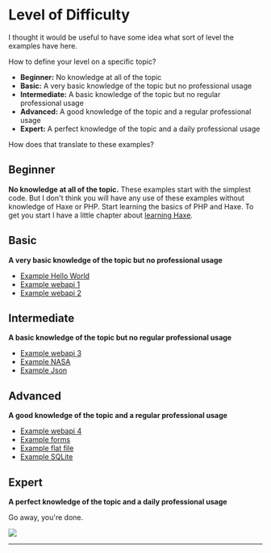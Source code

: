 # Level of Difficulty

I thought it would be useful to have some idea what sort of level the examples have here.

How to define your level on a specific topic?

- **Beginner:** No knowledge at all of the topic
- **Basic:** A very basic knowledge of the topic but no professional usage
- **Intermediate:** A basic knowledge of the topic but no regular professional usage
- **Advanced:** A good knowledge of the topic and a regular professional usage
- **Expert:** A perfect knowledge of the topic and a daily professional usage

How does that translate to these examples?

## Beginner

**No knowledge at all of the topic.**
These examples start with the simplest code.
But I don't think you will have any use of these examples without knowledge of Haxe or PHP.
Start learning the basics of PHP and Haxe.
To get you start I have a little chapter about [learning Haxe](haxe/learn-haxe.md).

## Basic

**A very basic knowledge of the topic but no professional usage**

- [Example Hello World](00helloworld/about.md)
- [Example webapi 1](01web_querystring/about.md)
- [Example webapi 2](02web_views/about.md)

## Intermediate

**A basic knowledge of the topic but no regular professional usage**

- [Example webapi 3](03webapi/about.md)
- [Example NASA](06nasa/about.md)
- [Example Json](08json/about.md)

## Advanced

**A good knowledge of the topic and a regular professional usage**

- [Example webapi 4](04webapi/about.md)
- [Example forms](05forms/about.md)
- [Example flat file](09flatfile/about.md)
- [Example SQLite](10sqlite/about.md)

## Expert

**A perfect knowledge of the topic and a daily professional usage**

Go away, you're done.

![](https://s-media-cache-ak0.pinimg.com/originals/4b/bc/13/4bbc13ea757ccbcf384279f40b6091d4.gif)

---
